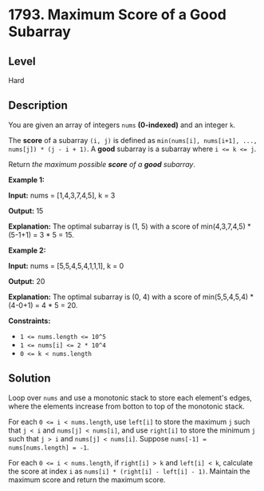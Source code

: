 # 1793. Maximum Score of a Good Subarray
## Level
Hard

## Description
You are given an array of integers `nums` **(0-indexed)** and an integer `k`.

The **score** of a subarray `(i, j)` is defined as `min(nums[i], nums[i+1], ..., nums[j]) * (j - i + 1)`. A **good** subarray is a subarray where `i <= k <= j`.

Return *the maximum possible **score** of a **good** subarray*.

**Example 1:**

**Input:** nums = [1,4,3,7,4,5], k = 3

**Output:** 15

**Explanation:** The optimal subarray is (1, 5) with a score of min(4,3,7,4,5) * (5-1+1) = 3 * 5 = 15. 

**Example 2:**

**Input:** nums = [5,5,4,5,4,1,1,1], k = 0

**Output:** 20

**Explanation:** The optimal subarray is (0, 4) with a score of min(5,5,4,5,4) * (4-0+1) = 4 * 5 = 20.

**Constraints:**

* `1 <= nums.length <= 10^5`
* `1 <= nums[i] <= 2 * 10^4`
* `0 <= k < nums.length`

## Solution
Loop over `nums` and use a monotonic stack to store each element's edges, where the elements increase from botton to top of the monotonic stack.

For each `0 <= i < nums.length`, use `left[i]` to store the maximum `j` such that `j < i` and `nums[j] < nums[i]`, and use `right[i]` to store the minimum `j` such that `j > i` and `nums[j] < nums[i]`. Suppose `nums[-1] = nums[nums.length] = -1`.

For each `0 <= i < nums.length`, if `right[i] > k` and `left[i] < k`, calculate the score at index `i` as `nums[i] * (right[i] - left[i] - 1)`. Maintain the maximum score and return the maximum score.

